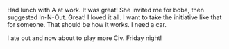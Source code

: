 Had lunch with A at work. It was great! She invited me for boba, then suggested In-N-Out. Great! I loved it all. I want to take the initiative like that for someone. That should be how it works. I need a car.

I ate out and now about to play more Civ. Friday night!
